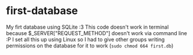 # first-database
My firt database using SQLite :3
This code doesn't work in terminal because $_SERVER["REQUEST_METHOD"] doesn't work via command line :P
I set all this up using Linux so I had to give other groups writing permissions on the database for it to work (`sudo chmod 664 first.db`)
